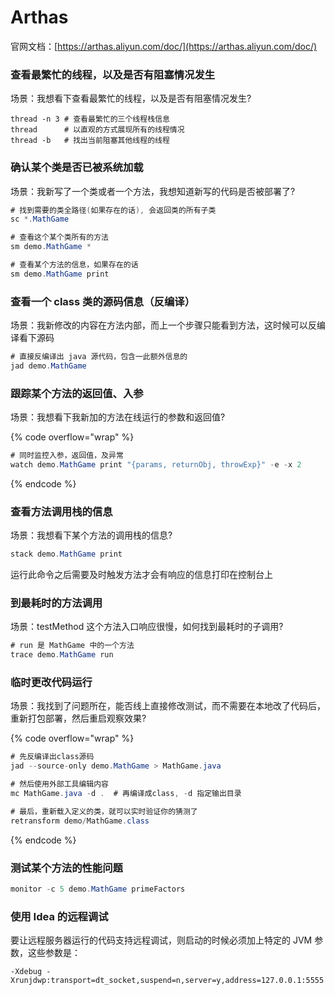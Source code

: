 # Arthas

官网文档：[https://arthas.aliyun.com/doc/](https://arthas.aliyun.com/doc/)

### **查看最繁忙的线程，以及是否有阻塞情况发生**

场景：我想看下查看最繁忙的线程，以及是否有阻塞情况发生?

```properties
thread -n 3 # 查看最繁忙的三个线程栈信息
thread      # 以直观的方式展现所有的线程情况
thread -b   # 找出当前阻塞其他线程的线程
```

### **确认某个类是否已被系统加载**

场景：我新写了一个类或者一个方法，我想知道新写的代码是否被部署了?

```java
# 找到需要的类全路径(如果存在的话), 会返回类的所有子类
sc *.MathGame

# 查看这个某个类所有的方法
sm demo.MathGame *

# 查看某个方法的信息，如果存在的话
sm demo.MathGame print
```

### **查看一个 class 类的源码信息（反编译）**

场景：我新修改的内容在方法内部，而上一个步骤只能看到方法，这时候可以反编译看下源码

```java
# 直接反编译出 java 源代码，包含一此额外信息的
jad demo.MathGame
```

### **跟踪某个方法的返回值、入参**

场景：我想看下我新加的方法在线运行的参数和返回值?

{% code overflow="wrap" %}
```java
# 同时监控入参，返回值，及异常
watch demo.MathGame print "{params, returnObj, throwExp}" -e -x 2 
```
{% endcode %}

### **查看方法调用栈的信息**

场景：我想看下某个方法的调用栈的信息?

```java
stack demo.MathGame print
```

运行此命令之后需要及时触发方法才会有响应的信息打印在控制台上

### **到最耗时的方法调用**

场景：testMethod 这个方法入口响应很慢，如何找到最耗时的子调用?

```java
# run 是 MathGame 中的一个方法
trace demo.MathGame run
```

### **临时更改代码运行**

场景：我找到了问题所在，能否线上直接修改测试，而不需要在本地改了代码后，重新打包部署，然后重启观察效果?

{% code overflow="wrap" %}
```java
# 先反编译出class源码
jad --source-only demo.MathGame > MathGame.java  

# 然后使用外部工具编辑内容
mc MathGame.java -d .  # 再编译成class, -d 指定输出目录

# 最后，重新载入定义的类，就可以实时验证你的猜测了
retransform demo/MathGame.class
```
{% endcode %}

### **测试某个方法的性能问题**

```java
monitor -c 5 demo.MathGame primeFactors
```

### **使用 Idea 的远程调试**

要让远程服务器运行的代码支持远程调试，则启动的时候必须加上特定的 JVM 参数，这些参数是：

```properties
-Xdebug -Xrunjdwp:transport=dt_socket,suspend=n,server=y,address=127.0.0.1:5555
```
